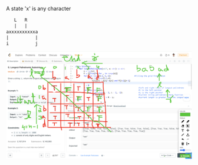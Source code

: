 














A state 'x' is any character
```
   L   R
   |   |
axxxxxxxxxxa
|          |
i          j
```

<p> 
<img src="submissionImages/LC_5.png"></img>

</p>
